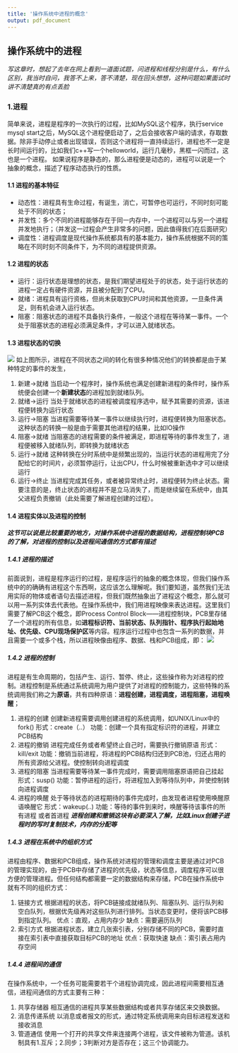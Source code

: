 ```yaml
---
title: '操作系统中进程的概念'
output: pdf_document
---
```


## 操作系统中的进程
*写这章时，想起了去年在网上看到一道面试题，问进程和线程分别是什么，有什么区别，我当时自问，我答不上来，答不清楚，现在回头想想，这种问题如果面试时讲不清楚真的有点丢脸*

### 1.进程
简单来说，进程是程序的一次执行的过程，比如MySQL这个程序，执行service mysql start之后，MySQL这个进程便启动了，之后会接收客户端的请求，存取数据。除非手动停止或者出现错误，否则这个进程将一直持续运行，进程也不一定是长时间运行的，比如我们c++写一个helloworld，运行几毫秒，黑框一闪而过，这也是一个进程。
如果说程序是静态的，那么进程便是动态的，进程可以说是一个抽象的概念，描述了程序动态执行的性质。

#### 1.1 进程的基本特征
+ 动态性：进程具有生命过程，有诞生，消亡，可暂停也可运行，不同时刻可能处于不同的状态；
+ 并发性：多个不同的进程能够存在于同一内存中，一个进程可以与另一个进程并发地执行；（并发这一过程会产生非常多的问题，因此值得我们在后面研究）
+ 调度性：进程调度是现代操作系统都具有的基本能力，操作系统根据不同的策略在不同时刻不同条件下，为不同的进程提供资源。

#### 1.2 进程的状态
+ 运行：运行状态是理想的状态，是我们期望进程处于的状态，处于运行状态的进程一定占有硬件资源，并且被分配到了CPU。
+ 就绪：进程具有运行资格，但尚未获取到CPU时间和其他资源，一旦条件满足，则有机会进入运行状态。
+ 阻塞：阻塞状态的进程不具备执行条件，一般这个进程在等待某一事件。一个处于阻塞状态的进程必须满足条件，才可以进入就绪状态。

#### 1.3 进程状态的切换
![](http://zelcyan.cn/pic/getpic/ODk=)
如上图所示，进程在不同状态之间的转化有很多种情况他们的转换都是由于某种特定的事件的发生，
1. 新建→就绪
当启动一个程序时，操作系统也满足创建新进程的条件时，操作系统便会创建一个**新建状态**的进程加到就绪队列。
2. 就绪→运行
当处于就绪状态的进程被调度程序选中，赋予其需要的资源，该进程便转换为运行状态
3. 运行→阻塞
当进程需要等待某一事件以继续执行时，进程便转换为阻塞状态。这种状态的转换一般是由于需要其他进程的结果，比如IO操作
4. 阻塞→就绪
当阻塞态的进程需要的条件被满足，即进程等待的事件发生了，进程便被移入就绪队列，即转换为就绪状态
5. 运行→就绪
这种转换在分时系统中是频繁出现的，当运行状态的进程用完了分配给它的时间片，必须暂停运行，让出CPU，什么时候被重新选中才可以继续运行
6. 运行→终止
当进程完成其任务，或者被异常终止时，进程便转为终止状态。需要注意的是，终止状态的进程并不是立马消失了，而是继续留在系统中，由其父进程负责撤销（此处需要了解进程创建的过程）。

#### 1.4 进程实体以及进程的控制
***这节可以说是比较重要的地方，对操作系统中进程的数据结构，进程控制块PCB的了解，对进程的控制以及进程间通信的方式都有描述***
##### 1.4.1 进程的描述
前面说到，进程是程序运行的过程，是程序运行的抽象的概念体现，但我们操作系统中的的确确有进程这个东西啊，这应该怎么理解呢。我们要知道，虽然我们无法用实际的物体或者语句去描述进程，但我们既然抽象出了进程这个概念，那么就可以用一系列实体去代表他。在操作系统中，我们用进程映像来表达进程。这里我们需要了解PCB这个概念，即Process Control Block——进程控制块，PCB里存储了一个进程的所有信息，如**进程标识符、当前状态、队列指针、程序执行起始地址、优先级、CPU现场保护区**等内容。程序运行过程中也包含一系列的数据，并且需要一个或多个栈，所以进程映像由程序、数据、栈和PCB组成，即：
![](http://zelcyan.cn/pic/getpic/OTE=)

##### 1.4.2 进程的控制
进程是有生命周期的，包括产生、运行、暂停、终止，这些操作称为对进程的控制。进程控制是系统通过系统调用为用户提供了对进程的控制能力，这些特殊的系统调用我们称之为**原语**，共有四种原语：**进程创建，进程调度，进程阻塞，进程唤醒**；
1. 进程的创建
创建新进程需要调用创建进程的系统调用，如UNIX/Linux中的fork()
形式：create（..）
功能：创建一个具有指定标识符的进程，并建立PCB结构
2. 进程的撤销
进程完成任务或者希望终止自己时，需要执行撤销原语
形式：kill/exit
功能：撤销当前进程，将进程的PCB结构归还到PCB池，归还占用的所有资源给父进程。使控制转向进程调度
3. 进程的阻塞
当进程需要等待某一事件完成时，需要调用阻塞原语把自己挂起
形式：susp()
功能：暂停进程的运行，将进程加入到等待队列中，并使控制转向进程调度
4. 进程的唤醒
处于等待状态的进程期待的事件完成时，由发现者进程使用唤醒原语唤醒它
形式：wakeup(..)
功能：等待的事件到来时，唤醒等待该事件的所有进程 或者首进程
***进程创建和撤销这块有必要深入了解，比如Linux创建子进程时的写时复制技术，内存的分配等***

##### 1.4.3 进程在系统中的组织方式
进程由程序、数据和PCB组成，操作系统对进程的管理和调度主要是通过对PCB的管理实现的，由于PCB中存储了进程的优先级，状态等信息，调度程序可以很方便的管理进程。但任何结构都需要一定的数据结构来存储，PCB在操作系统中就有不同的组织方式：
1. 链接方式
根据进程的状态，将PCB链接成就绪队列、阻塞队列、运行队列和空白队列，根据优先级再对这些队列进行排列。当状态变更时，便将该PCB移到指定队列。
优点：直观，占用内存少
缺点：需要遍历队列
2. 索引方式
根据进程状态，建立几张索引表，分别存储不同的PCB，需要时直接在索引表中直接获取目标PCB的地址
优点：获取快速
缺点：索引表占用内存空间

##### 1.4.4 进程间的通信
在操作系统中，一个任务可能需要若干个进程协调完成，因此进程间需要相互通信，进程间通信的方式主要有三种：
1. 共享存储器
相互通信的进程共享某些数据结构或者共享存储区来交换数据。
2. 消息传递系统
以消息或者报文的形式，通过特定系统调用来向目标进程发送和接收消息
3. 管道通信
使用一个打开的共享文件来连接两个进程，该文件被称为管道。该机制具有1.互斥；2.同步；3判断对方是否存在；这三个协调能力。
